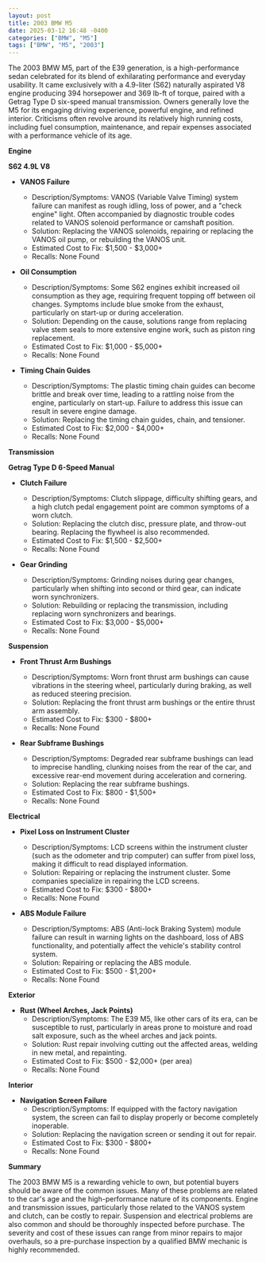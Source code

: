 ```yaml
---
layout: post
title: 2003 BMW M5
date: 2025-03-12 16:48 -0400
categories: ["BMW", "M5"]
tags: ["BMW", "M5", "2003"]
---
```

The 2003 BMW M5, part of the E39 generation, is a high-performance sedan celebrated for its blend of exhilarating performance and everyday usability. It came exclusively with a 4.9-liter (S62) naturally aspirated V8 engine producing 394 horsepower and 369 lb-ft of torque, paired with a Getrag Type D six-speed manual transmission. Owners generally love the M5 for its engaging driving experience, powerful engine, and refined interior. Criticisms often revolve around its relatively high running costs, including fuel consumption, maintenance, and repair expenses associated with a performance vehicle of its age.

**Engine**

**S62 4.9L V8**

*   **VANOS Failure**
    *   Description/Symptoms: VANOS (Variable Valve Timing) system failure can manifest as rough idling, loss of power, and a "check engine" light. Often accompanied by diagnostic trouble codes related to VANOS solenoid performance or camshaft position.
    *   Solution: Replacing the VANOS solenoids, repairing or replacing the VANOS oil pump, or rebuilding the VANOS unit.
    *   Estimated Cost to Fix: $1,500 - $3,000+
    *   Recalls: None Found

*   **Oil Consumption**
    *   Description/Symptoms: Some S62 engines exhibit increased oil consumption as they age, requiring frequent topping off between oil changes. Symptoms include blue smoke from the exhaust, particularly on start-up or during acceleration.
    *   Solution: Depending on the cause, solutions range from replacing valve stem seals to more extensive engine work, such as piston ring replacement.
    *   Estimated Cost to Fix: $1,000 - $5,000+
    *   Recalls: None Found

*   **Timing Chain Guides**
    *   Description/Symptoms: The plastic timing chain guides can become brittle and break over time, leading to a rattling noise from the engine, particularly on start-up. Failure to address this issue can result in severe engine damage.
    *   Solution: Replacing the timing chain guides, chain, and tensioner.
    *   Estimated Cost to Fix: $2,000 - $4,000+
    *   Recalls: None Found

**Transmission**

**Getrag Type D 6-Speed Manual**

*   **Clutch Failure**
    *   Description/Symptoms: Clutch slippage, difficulty shifting gears, and a high clutch pedal engagement point are common symptoms of a worn clutch.
    *   Solution: Replacing the clutch disc, pressure plate, and throw-out bearing. Replacing the flywheel is also recommended.
    *   Estimated Cost to Fix: $1,500 - $2,500+
    *   Recalls: None Found

*   **Gear Grinding**
    *   Description/Symptoms: Grinding noises during gear changes, particularly when shifting into second or third gear, can indicate worn synchronizers.
    *   Solution: Rebuilding or replacing the transmission, including replacing worn synchronizers and bearings.
    *   Estimated Cost to Fix: $3,000 - $5,000+
    *   Recalls: None Found

**Suspension**

*   **Front Thrust Arm Bushings**
    *   Description/Symptoms: Worn front thrust arm bushings can cause vibrations in the steering wheel, particularly during braking, as well as reduced steering precision.
    *   Solution: Replacing the front thrust arm bushings or the entire thrust arm assembly.
    *   Estimated Cost to Fix: $300 - $800+
    *   Recalls: None Found

*   **Rear Subframe Bushings**
    *   Description/Symptoms: Degraded rear subframe bushings can lead to imprecise handling, clunking noises from the rear of the car, and excessive rear-end movement during acceleration and cornering.
    *   Solution: Replacing the rear subframe bushings.
    *   Estimated Cost to Fix: $800 - $1,500+
    *   Recalls: None Found

**Electrical**

*   **Pixel Loss on Instrument Cluster**
    *   Description/Symptoms: LCD screens within the instrument cluster (such as the odometer and trip computer) can suffer from pixel loss, making it difficult to read displayed information.
    *   Solution: Repairing or replacing the instrument cluster. Some companies specialize in repairing the LCD screens.
    *   Estimated Cost to Fix: $300 - $800+
    *   Recalls: None Found

*   **ABS Module Failure**
    *   Description/Symptoms: ABS (Anti-lock Braking System) module failure can result in warning lights on the dashboard, loss of ABS functionality, and potentially affect the vehicle's stability control system.
    *   Solution: Repairing or replacing the ABS module.
    *   Estimated Cost to Fix: $500 - $1,200+
    *   Recalls: None Found

**Exterior**

*   **Rust (Wheel Arches, Jack Points)**
    *   Description/Symptoms: The E39 M5, like other cars of its era, can be susceptible to rust, particularly in areas prone to moisture and road salt exposure, such as the wheel arches and jack points.
    *   Solution: Rust repair involving cutting out the affected areas, welding in new metal, and repainting.
    *   Estimated Cost to Fix: $500 - $2,000+ (per area)
    *   Recalls: None Found

**Interior**

*   **Navigation Screen Failure**
    * Description/Symptoms: If equipped with the factory navigation system, the screen can fail to display properly or become completely inoperable.
    * Solution: Replacing the navigation screen or sending it out for repair.
    * Estimated Cost to Fix: $300 - $800+
    * Recalls: None Found

**Summary**

The 2003 BMW M5 is a rewarding vehicle to own, but potential buyers should be aware of the common issues. Many of these problems are related to the car's age and the high-performance nature of its components. Engine and transmission issues, particularly those related to the VANOS system and clutch, can be costly to repair. Suspension and electrical problems are also common and should be thoroughly inspected before purchase. The severity and cost of these issues can range from minor repairs to major overhauls, so a pre-purchase inspection by a qualified BMW mechanic is highly recommended.

